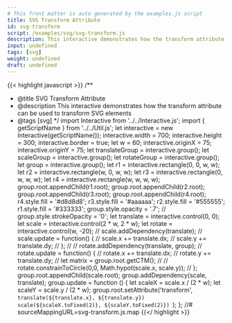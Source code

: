 ```yaml
---
# This front matter is auto generated by the examples.js script
title: SVG Transform Attribute
id: svg-transform
script: /examples/svg/svg-transform.js
description: This interactive demonstrates how the transform attribute can be used to transform SVG elements
input: undefined
tags: [svg]
weight: undefined
draft: undefined
---
```


{{< highlight javascript >}}
/**
* @title SVG Transform Attribute
* @description This interactive demonstrates how the transform attribute can be used to transform SVG elements
* @tags [svg]
*/
import Interactive from '../../Interactive.js';
import { getScriptName } from '../../Util.js';
let interactive = new Interactive(getScriptName());
interactive.width = 700;
interactive.height = 300;
interactive.border = true;
let w = 60;
interactive.originX = 75;
interactive.originY = 75;
let translateGroup = interactive.group();
let scaleGroup = interactive.group();
let rotateGroup = interactive.group();
let group = interactive.group();
let r1 = interactive.rectangle(0, 0, w, w);
let r2 = interactive.rectangle(w, 0, w, w);
let r3 = interactive.rectangle(0, w, w, w);
let r4 = interactive.rectangle(w, w, w, w);
group.root.appendChild(r1.root);
group.root.appendChild(r2.root);
group.root.appendChild(r3.root);
group.root.appendChild(r4.root);
r4.style.fill = '#d8d8d8';
r3.style.fill = '#aaaaaa';
r2.style.fill = '#555555';
r1.style.fill = '#333333';
group.style.opacity = '.7';
// group.style.strokeOpacity = '0';
let translate = interactive.control(0, 0);
let scale = interactive.control(2 * w, 2 * w);
let rotate = interactive.control(w, -20);
// scale.addDependency(translate);
// scale.update = function() {
//   scale.x += translate.dx;
//   scale.y += translate.dy;
// };
//
// rotate.addDependency(translate, group);
// rotate.update = function() {
//   rotate.x += translate.dx;
//   rotate.y += translate.dy;
//   let matrix = group.root.getCTM();
//   // rotate.constrainToCircle(0,0, Math.hypot(scale.x, scale.y));
// };
group.root.appendChild(scale.root);
group.addDependency(scale, translate);
group.update = function () {
    let scaleX = scale.x / (2 * w);
    let scaleY = scale.y / (2 * w);
    group.root.setAttribute('transform', `translate(${translate.x}, ${translate.y}) scale(${scaleX.toFixed(2)}, ${scaleY.toFixed(2)}) `);
};
//# sourceMappingURL=svg-transform.js.map
{{</ highlight >}}

